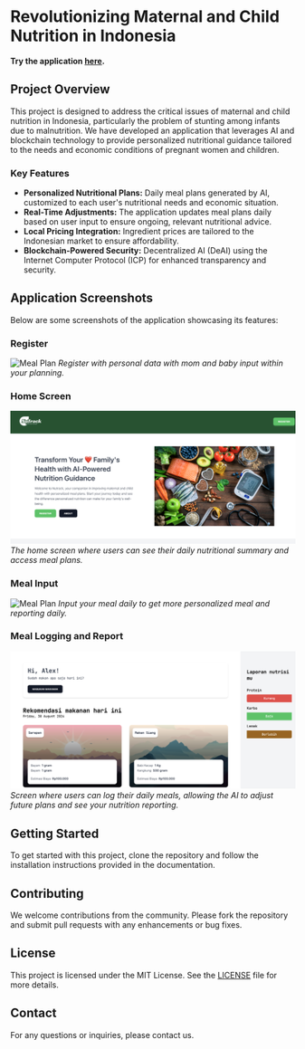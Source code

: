 # Revolutionizing Maternal and Child Nutrition in Indonesia

**Try the application [here](https://uh6kt-zaaaa-aaaal-ajupq-cai.icp0.io/).**

## Project Overview
This project is designed to address the critical issues of maternal and child nutrition in Indonesia, particularly the problem of stunting among infants due to malnutrition. We have developed an application that leverages AI and blockchain technology to provide personalized nutritional guidance tailored to the needs and economic conditions of pregnant women and children.

### Key Features
- **Personalized Nutritional Plans:** Daily meal plans generated by AI, customized to each user's nutritional needs and economic situation.
- **Real-Time Adjustments:** The application updates meal plans daily based on user input to ensure ongoing, relevant nutritional advice.
- **Local Pricing Integration:** Ingredient prices are tailored to the Indonesian market to ensure affordability.
- **Blockchain-Powered Security:** Decentralized AI (DeAI) using the Internet Computer Protocol (ICP) for enhanced transparency and security.

## Application Screenshots
Below are some screenshots of the application showcasing its features:

### Register
![Meal Plan](./screenshoots/register.png)
*Register with personal data with mom and baby input within your planning.*

### Home Screen
![Home Screen](./screenshoots/home.png)
*The home screen where users can see their daily nutritional summary and access meal plans.*

### Meal Input
![Meal Plan](./screenshoots/input.png)
*Input your meal daily to get more personalized meal and reporting daily.*

### Meal Logging and Report
![Meal Logging](./screenshoots/report.png)
*Screen where users can log their daily meals, allowing the AI to adjust future plans and see your nutrition reporting.*

## Getting Started
To get started with this project, clone the repository and follow the installation instructions provided in the documentation.

## Contributing
We welcome contributions from the community. Please fork the repository and submit pull requests with any enhancements or bug fixes.

## License
This project is licensed under the MIT License. See the [LICENSE](LICENSE) file for more details.

## Contact
For any questions or inquiries, please contact us.
